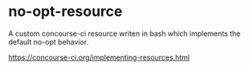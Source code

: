 # no-opt-resource
A custom concourse-ci resource writen in bash which implements the default no-opt behavior.

https://concourse-ci.org/implementing-resources.html
